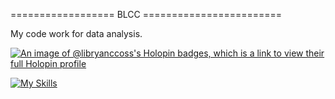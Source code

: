 ================== BLCC ========================

My code work for data analysis.

[![An image of @libryanccoss's Holopin badges, which is a link to view their full Holopin profile](https://holopin.me/libryanccoss)](https://holopin.io/@libryanccoss)

[![My Skills](https://skillicons.dev/icons?i=html,css,js,sass,nextjs,react,tailwind)](https://skillicons.dev)
